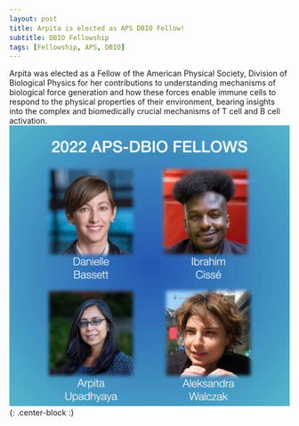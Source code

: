 ```yaml
---
layout: post
title: Arpita is elected as APS DBIO Fellow!
subtitle: DBIO Fellowship
tags: [Fellowship, APS, DBIO]
---
```


Arpita was elected as a Fellow of the American Physical Society, Division of Biological Physics for her
contributions to understanding mechanisms of biological force generation and how these forces enable immune cells 
to respond to the physical properties of their environment, bearing insights into the complex and biomedically crucial mechanisms of T cell and B cell activation. 
![DBIO pic](/img/posts/Arpita_DBIO.jpg){: .center-block :}

